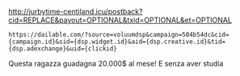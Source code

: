 http://jurbytime-centiland.icu/postback?cid=REPLACE&payout=OPTIONAL&txid=OPTIONAL&et=OPTIONAL

```https://dailable.com/?source=voluumdsp&campaign=504b54dc&cid={campaign.id}&sid={dsp.widget.id}&aid={dsp.creative.id}&tid={dsp.adexchange}&uid={clickid}
https://dailable.com/?source=voluumdsp&campaign=504b54dc&cid={campaign.id}&sid={dsp.widget.id}&aid={dsp.creative.id}&tid={dsp.adexchange}&uid={clickid}
```

Questa ragazza guadagna 20.000$ al mese! E senza aver studia
